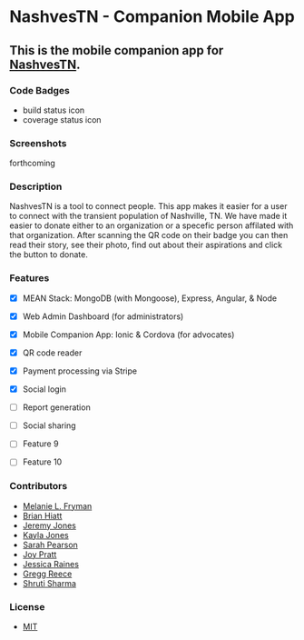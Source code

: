 NashvesTN - Companion Mobile App
=====================

This is the mobile companion app for [NashvesTN](https://github.com/mlfryman/nashvestn-server "NashvesTN").
--------------------------


### Code Badges
- build status icon
- coverage status icon

### Screenshots
forthcoming

### Description
NashvesTN is a tool to connect people.  This app makes it easier for a user to connect with the transient population of Nashville, TN.  We have made it easier to donate either to an organization or a specefic person affilated with that organization.  After scanning the QR code on their badge you can then read their story, see their photo, find out about their aspirations and click the button to donate.

### Features
- [x] MEAN Stack: MongoDB (with Mongoose), Express, Angular, & Node
- [x] Web Admin Dashboard (for administrators)
- [x] Mobile Companion App: Ionic & Cordova (for advocates)
- [x] QR code reader
- [x] Payment processing via Stripe
- [x] Social login
- [ ] Report generation
- [ ] Social sharing
- [ ] Feature 9
- [ ] Feature 10


### Contributors
- [Melanie L. Fryman](https://github.com/mlfryman)
- [Brian Hiatt](https://github.com/bchiatt)
- [Jeremy Jones](https://github.com/banjeremy)
- [Kayla Jones](https://github.com/kaylalynjones)
- [Sarah Pearson](https://github.com/SarahMPearson)
- [Joy Pratt](https://github.com/JoyP)
- [Jessica Raines](https://github.com/jessicafraines)
- [Gregg Reece](https://github.com/undeadfish)
- [Shruti Sharma](https://github.com/shrutijalewar)

### License
- [MIT](LICENSE)
